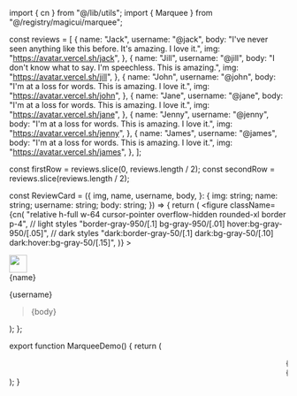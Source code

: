 import { cn } from "@/lib/utils";
import { Marquee } from "@/registry/magicui/marquee";
 
const reviews = [
  {
    name: "Jack",
    username: "@jack",
    body: "I've never seen anything like this before. It's amazing. I love it.",
    img: "https://avatar.vercel.sh/jack",
  },
  {
    name: "Jill",
    username: "@jill",
    body: "I don't know what to say. I'm speechless. This is amazing.",
    img: "https://avatar.vercel.sh/jill",
  },
  {
    name: "John",
    username: "@john",
    body: "I'm at a loss for words. This is amazing. I love it.",
    img: "https://avatar.vercel.sh/john",
  },
  {
    name: "Jane",
    username: "@jane",
    body: "I'm at a loss for words. This is amazing. I love it.",
    img: "https://avatar.vercel.sh/jane",
  },
  {
    name: "Jenny",
    username: "@jenny",
    body: "I'm at a loss for words. This is amazing. I love it.",
    img: "https://avatar.vercel.sh/jenny",
  },
  {
    name: "James",
    username: "@james",
    body: "I'm at a loss for words. This is amazing. I love it.",
    img: "https://avatar.vercel.sh/james",
  },
];
 
const firstRow = reviews.slice(0, reviews.length / 2);
const secondRow = reviews.slice(reviews.length / 2);
 
const ReviewCard = ({
  img,
  name,
  username,
  body,
}: {
  img: string;
  name: string;
  username: string;
  body: string;
}) => {
  return (
    <figure
      className={cn(
        "relative h-full w-64 cursor-pointer overflow-hidden rounded-xl border p-4",
        // light styles
        "border-gray-950/[.1] bg-gray-950/[.01] hover:bg-gray-950/[.05]",
        // dark styles
        "dark:border-gray-50/[.1] dark:bg-gray-50/[.10] dark:hover:bg-gray-50/[.15]",
      )}
    >
      <div className="flex flex-row items-center gap-2">
        <img className="rounded-full" width="32" height="32" alt="" src={img} />
        <div className="flex flex-col">
          <figcaption className="text-sm font-medium dark:text-white">
            {name}
          </figcaption>
          <p className="text-xs font-medium dark:text-white/40">{username}</p>
        </div>
      </div>
      <blockquote className="mt-2 text-sm">{body}</blockquote>
    </figure>
  );
};
 
export function MarqueeDemo() {
  return (
    <div className="relative flex w-full flex-col items-center justify-center overflow-hidden">
      <Marquee pauseOnHover className="[--duration:20s]">
        {firstRow.map((review) => (
          <ReviewCard key={review.username} {...review} />
        ))}
      </Marquee>
      <Marquee reverse pauseOnHover className="[--duration:20s]">
        {secondRow.map((review) => (
          <ReviewCard key={review.username} {...review} />
        ))}
      </Marquee>
      <div className="pointer-events-none absolute inset-y-0 left-0 w-1/4 bg-gradient-to-r from-background"></div>
      <div className="pointer-events-none absolute inset-y-0 right-0 w-1/4 bg-gradient-to-l from-background"></div>
    </div>
  );
}
